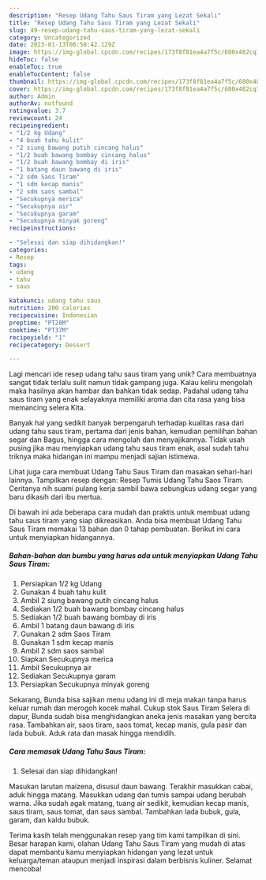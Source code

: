 ```yaml
---
description: "Resep Udang Tahu Saus Tiram yang Lezat Sekali"
title: "Resep Udang Tahu Saus Tiram yang Lezat Sekali"
slug: 49-resep-udang-tahu-saus-tiram-yang-lezat-sekali
category: Uncategorized
date: 2023-01-13T06:58:42.129Z
image: https://img-global.cpcdn.com/recipes/173f8f81ea4a7f5c/680x482cq70/udang-tahu-saus-tiram-foto-resep-utama.jpg
hideToc: false
enableToc: true
enableTocContent: false
thumbnail: https://img-global.cpcdn.com/recipes/173f8f81ea4a7f5c/680x482cq70/udang-tahu-saus-tiram-foto-resep-utama.jpg
cover: https://img-global.cpcdn.com/recipes/173f8f81ea4a7f5c/680x482cq70/udang-tahu-saus-tiram-foto-resep-utama.jpg
author: Admin
authorAv: notfound
ratingvalue: 3.7
reviewcount: 24
recipeingredient:
- "1/2 kg Udang"
- "4 buah tahu kulit"
- "2 siung bawang putih cincang halus"
- "1/2 buah bawang bombay cincang halus"
- "1/2 buah bawang bombay di iris"
- "1 batang daun bawang di iris"
- "2 sdm Saos Tiram"
- "1 sdm kecap manis"
- "2 sdm saos sambal"
- "Secukupnya merica"
- "Secukupnya air"
- "Secukupnya garam"
- "Secukupnya minyak goreng"
recipeinstructions:

- "Selesai dan siap dihidangkan!"
categories:
- Resep
tags:
- udang
- tahu
- saus

katakunci: udang tahu saus 
nutrition: 200 calories
recipecuisine: Indonesian
preptime: "PT28M"
cooktime: "PT37M"
recipeyield: "1"
recipecategory: Dessert

---
```





Lagi mencari ide resep udang tahu saus tiram yang unik? Cara membuatnya sangat tidak terlalu sulit namun tidak gampang juga. Kalau keliru mengolah maka hasilnya akan hambar dan bahkan tidak sedap. Padahal udang tahu saus tiram yang enak selayaknya memiliki aroma dan cita rasa yang bisa memancing selera Kita.





Banyak hal yang sedikit banyak berpengaruh terhadap kualitas rasa dari udang tahu saus tiram, pertama dari jenis bahan, kemudian pemilihan bahan segar dan Bagus, hingga cara mengolah dan menyajikannya. Tidak usah pusing jika mau menyiapkan udang tahu saus tiram enak,      asal sudah tahu triknya maka hidangan ini mampu menjadi sajian istimewa.














Lihat juga cara membuat Udang Tahu Saus Tiram dan masakan sehari-hari lainnya. Tampilkan resep dengan: Resep Tumis Udang Tahu Saos Tiram. Ceritanya nih suami pulang kerja sambil bawa sebungkus udang segar yang baru dikasih dari ibu mertua.






Di bawah ini ada beberapa cara mudah dan praktis untuk membuat udang tahu saus tiram yang siap dikreasikan. Anda bisa membuat Udang Tahu Saus Tiram memakai 13 bahan dan 0 tahap pembuatan. Berikut ini cara untuk menyiapkan hidangannya.

<!--inarticleads1-->

##### Bahan-bahan dan bumbu yang harus ada untuk menyiapkan Udang Tahu Saus Tiram:

1. Persiapkan 1/2 kg Udang
1. Gunakan 4 buah tahu kulit
1. Ambil 2 siung bawang putih cincang halus
1. Sediakan 1/2 buah bawang bombay cincang halus
1. Sediakan 1/2 buah bawang bombay di iris
1. Ambil 1 batang daun bawang di iris
1. Gunakan 2 sdm Saos Tiram
1. Gunakan 1 sdm kecap manis
1. Ambil 2 sdm saos sambal
1. Siapkan Secukupnya merica
1. Ambil Secukupnya air
1. Sediakan Secukupnya garam
1. Persiapkan Secukupnya minyak goreng


Sekarang, Bunda bisa sajikan menu udang ini di meja makan tanpa harus keluar rumah dan merogoh kocek mahal. Cukup stok Saus Tiram Selera di dapur, Bunda sudah bisa menghidangkan aneka jenis masakan yang bercita rasa. Tambahkan air, saos tiram, saos tomat, kecap manis, gula pasir dan lada bubuk. Aduk rata dan masak hingga mendidih. 

<!--inarticleads2-->

##### Cara memasak Udang Tahu Saus Tiram:


1. Selesai dan siap dihidangkan!

Masukan larutan maizena, disusul daun bawang. Terakhir masukkan cabai, aduk hingga matang. Masukkan udang dan tumis sampai udang berubah warna. Jika sudah agak matang, tuang air sedikit, kemudian kecap manis, saus tiram, saus tomat, dan saus sambal. Tambahkan lada bubuk, gula, garam, dan kaldu bubuk. 

Terima kasih telah menggunakan resep yang tim kami tampilkan di sini. Besar harapan kami, olahan Udang Tahu Saus Tiram yang mudah di atas dapat membantu kamu menyiapkan hidangan yang lezat untuk keluarga/teman ataupun menjadi inspirasi dalam berbisnis kuliner. Selamat mencoba!
